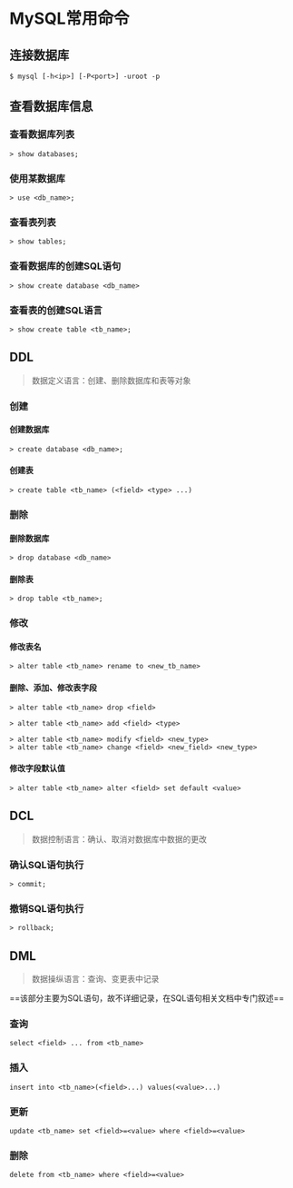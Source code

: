 # MySQL常用命令

## 连接数据库

```shell
$ mysql [-h<ip>] [-P<port>] -uroot -p
```

## 查看数据库信息

### 查看数据库列表

```mysql
> show databases;
```

### 使用某数据库

```mysql
> use <db_name>;
```



### 查看表列表

```mysql
> show tables;
```

### 查看数据库的创建SQL语句

```mysql
> show create database <db_name>
```

### 查看表的创建SQL语言

```mysql
> show create table <tb_name>;
```





## DDL

> 数据定义语言：创建、删除数据库和表等对象

### 创建

#### 创建数据库

```mysql
> create database <db_name>;
```



#### 创建表

```mysql
> create table <tb_name> (<field> <type> ...)
```

### 删除

#### 删除数据库

```mysql
> drop database <db_name>
```

#### 删除表

```mysql
> drop table <tb_name>;
```

### 修改

#### 修改表名

```mysql
> alter table <tb_name> rename to <new_tb_name>
```



#### 删除、添加、修改表字段

```mysql
> alter table <tb_name> drop <field>

> alter table <tb_name> add <field> <type>

> alter table <tb_name> modify <field> <new_type>
> alter table <tb_name> change <field> <new_field> <new_type>
```

#### 修改字段默认值

```mysql
> alter table <tb_name> alter <field> set default <value>
```

## DCL

> 数据控制语言：确认、取消对数据库中数据的更改

### 确认SQL语句执行

```mysql
> commit;
```

### 撤销SQL语句执行

```mysql
> rollback;
```



## DML

> 数据操纵语言：查询、变更表中记录

==该部分主要为SQL语句，故不详细记录，在SQL语句相关文档中专门叙述==

### 查询

```mysql
select <field> ... from <tb_name>
```

### 插入

``` mysql
insert into <tb_name>(<field>...) values(<value>...) 
```

### 更新

``` mysql
update <tb_name> set <field>=<value> where <field>=<value>
```

### 删除

```mysql
delete from <tb_name> where <field>=<value>
```














































